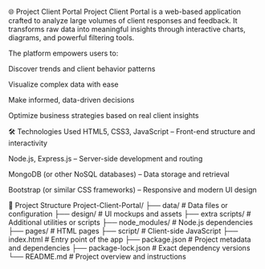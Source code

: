 🌐 Project Client Portal
Project Client Portal is a web-based application crafted to analyze large volumes of client responses and feedback. It transforms raw data into meaningful insights through interactive charts, diagrams, and powerful filtering tools.

The platform empowers users to:

Discover trends and client behavior patterns

Visualize complex data with ease

Make informed, data-driven decisions

Optimize business strategies based on real client insights

🛠️ Technologies Used
HTML5, CSS3, JavaScript – Front-end structure and interactivity

Node.js, Express.js – Server-side development and routing

MongoDB (or other NoSQL databases) – Data storage and retrieval

Bootstrap (or similar CSS frameworks) – Responsive and modern UI design

📁 Project Structure
Project-Client-Portal/
├── data/               # Data files or configuration
├── design/             # UI mockups and assets
├── extra scripts/      # Additional utilities or scripts
├── node_modules/       # Node.js dependencies
├── pages/              # HTML pages
├── script/             # Client-side JavaScript
├── index.html          # Entry point of the app
├── package.json        # Project metadata and dependencies
├── package-lock.json   # Exact dependency versions
└── README.md           # Project overview and instructions

